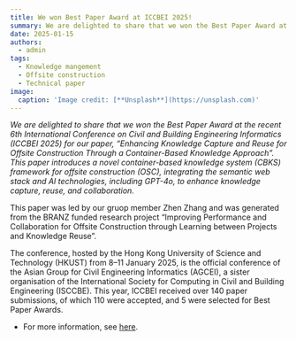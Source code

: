 ```yaml
---
title: We won Best Paper Award at ICCBEI 2025!
summary: We are delighted to share that we won the Best Paper Award at the recent 6th International Conference on Civil and Building Engineering Informatics (ICCBEI 2025) for our paper, “Enhancing Knowledge Capture and Reuse for Offsite Construction Through a Container-Based Knowledge Approach”. This paper introduces a novel container-based knowledge system (CBKS) framework for offsite construction (OSC), integrating the semantic web stack and AI technologies, including GPT-4o, to enhance knowledge capture, reuse, and collaboration.
date: 2025-01-15
authors:
  - admin
tags:
  - Knowledge mangement
  - Offsite construction
  - Technical paper
image:
  caption: 'Image credit: [**Unsplash**](https://unsplash.com)'
---
```

_We are delighted to share that we won the Best Paper Award at the recent 6th International Conference on Civil and Building Engineering Informatics (ICCBEI 2025) for our paper, “Enhancing Knowledge Capture and Reuse for Offsite Construction Through a Container-Based Knowledge Approach”. This paper introduces a novel container-based knowledge system (CBKS) framework for offsite construction (OSC), integrating the semantic web stack and AI technologies, including GPT-4o, to enhance knowledge capture, reuse, and collaboration._

This paper was led by our gruop member Zhen Zhang and was generated from the BRANZ funded research project “Improving Performance and Collaboration for Offsite Construction through Learning between Projects and Knowledge Reuse”.

The conference, hosted by the Hong Kong University of Science and Technology (HKUST) from 8–11 January 2025, is the official conference of the Asian Group for Civil Engineering Informatics (AGCEI), a sister organisation of the International Society for Computing in Civil and Building Engineering (ISCCBE). This year, ICCBEI received over 140 paper submissions, of which 110 were accepted, and 5 were selected for Best Paper Awards.

- For more information, see [here](https://iccbei2025.hkust.edu.hk/).